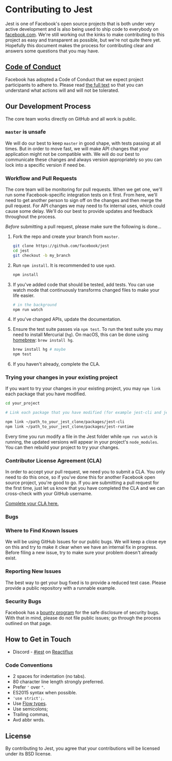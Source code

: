# Contributing to Jest

Jest is one of Facebook's open source projects that is both under very active development and is also being used to ship code to everybody on [facebook.com](https://www.facebook.com). We're still working out the kinks to make contributing to this project as easy and transparent as possible, but we're not quite there yet. Hopefully this document makes the process for contributing clear and answers some questions that you may have.

## [Code of Conduct](https://code.facebook.com/codeofconduct)

Facebook has adopted a Code of Conduct that we expect project participants to adhere to. Please read [the full text](https://code.facebook.com/codeofconduct) so that you can understand what actions will and will not be tolerated.

## Our Development Process

The core team works directly on GitHub and all work is public.

### `master` is unsafe

We will do our best to keep `master` in good shape, with tests passing at all times. But in order to move fast, we will make API changes that your application might not be compatible with. We will do our best to communicate these changes and always version appropriately so you can lock into a specific version if need be.

### Workflow and Pull Requests

The core team will be monitoring for pull requests. When we get one, we'll run some Facebook-specific integration tests on it first. From here, we'll need to get another person to sign off on the changes and then merge the pull request. For API changes we may need to fix internal uses, which could cause some delay. We'll do our best to provide updates and feedback throughout the process.

*Before* submitting a pull request, please make sure the following is done…

1. Fork the repo and create your branch from `master`.
   
   ```sh
   git clone https://github.com/facebook/jest
   cd jest
   git checkout -b my_branch 
   ```

2. Run `npm install`. It is recommended to use `npm3`.

    ```sh
    npm install
    ```

3. If you've added code that should be tested, add tests. You
   can use watch mode that continuously transforms changed files
   to make your life easier.

   ```sh
   # in the background
   npm run watch
   ``` 

4. If you've changed APIs, update the documentation.
5. Ensure the test suite passes via `npm test`. To run the test suite you
   may need to install Mercurial (`hg`). On macOS, this can be done
   using [homebrew](http://brew.sh/): `brew install hg`.

   ```sh
   brew install hg # maybe
   npm test
   ```
6. If you haven't already, complete the CLA.

### Trying your changes in your existing project

If you want to try your changes in your existing project, you may `npm link` each package that you have modified.

```sh
cd your_project

# Link each package that you have modified (for example jest-cli and jest-runtime)

npm link ~/path_to_your_jest_clone/packages/jest-cli
npm link ~/path_to_your_jest_clone/packages/jest-runtime
```

Every time you run modify a file in the Jest folder while `npm run watch` is running, the updated versions will appear in your project's `node_modules`. You can then rebuild your project to try your changes.


### Contributor License Agreement (CLA)

In order to accept your pull request, we need you to submit a CLA. You only need to do this once, so if you've done this for another Facebook open source project, you're good to go. If you are submitting a pull request for the first time, just let us know that you have completed the CLA and we can cross-check with your GitHub username.

[Complete your CLA here.](https://code.facebook.com/cla)

### Bugs

### Where to Find Known Issues

We will be using GitHub Issues for our public bugs. We will keep a close eye on this and try to make it clear when we have an internal fix in progress. Before filing a new issue, try to make sure your problem doesn't already exist.

### Reporting New Issues

The best way to get your bug fixed is to provide a reduced test case. Please provide a public repository with a runnable example.

### Security Bugs

Facebook has a [bounty program](https://www.facebook.com/whitehat/) for the safe disclosure of security bugs. With that in mind, please do not file public issues; go through the process outlined on that page.

## How to Get in Touch

* Discord - [#jest](https://discordapp.com/channels/102860784329052160/103622435865104384) on [Reactiflux](http://www.reactiflux.com/)

### Code Conventions

* 2 spaces for indentation (no tabs).
* 80 character line length strongly preferred.
* Prefer `'` over `"`.
* ES2015 syntax when possible.
* `'use strict';`.
* Use [Flow types](http://flowtype.org/).
* Use semicolons;
* Trailing commas,
* Avd abbr wrds.

## License

By contributing to Jest, you agree that your contributions will be licensed under its BSD license.
